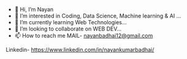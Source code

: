 - 👋 Hi, I’m Nayan
- 👀 I’m interested in Coding, Data Science, Machine learning & AI ...
- 🌱 I’m currently learning Web Technologies...
- 💞️ I’m looking to collaborate on WEB DEV...
- 📫 How to reach me 
MAIL- nayanbadhai12@gmail.com

Linkedin- https://www.linkedin.com/in/nayankumarbadhai/


